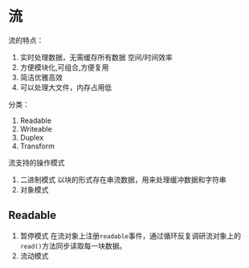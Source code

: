 # 流

流的特点：

1. 实时处理数据，无需缓存所有数据 空间/时间效率
2. 方便模块化,可组合,方便复用
3. 简洁优雅高效
4. 可以处理大文件，内存占用低

分类：

1. Readable
2. Writeable
3. Duplex
4. Transform

流支持的操作模式

1. 二进制模式 以块的形式存在串流数据，用来处理缓冲数据和字符串
2. 对象模式

## Readable

1. 暂停模式 在流对象上注册`readable`事件，通过循环反复调研流对象上的`read()`方法同步读取每一块数据。
2. 流动模式
